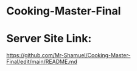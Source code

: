 # Cooking-Master-Final

# Server Site Link: 
https://github.com/Mr-Shamuel/Cooking-Master-Final/edit/main/README.md
